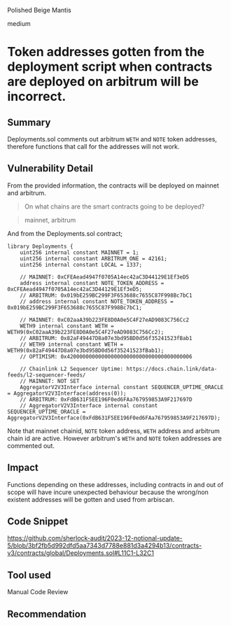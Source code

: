Polished Beige Mantis

medium

# Token addresses gotten from the deployment script when contracts are deployed on arbitrum will be incorrect.

## Summary
Deployments.sol comments out arbitrum `WETH` and `NOTE` token addresses, therefore functions that call for the addresses will not work. 
## Vulnerability Detail
From the provided information, the contracts will be deployed on mainnet and arbitrum.
> On what chains are the smart contracts going to be deployed?

> mainnet, arbitrum

And from the Deployments.sol contract;

```solidity
library Deployments {
    uint256 internal constant MAINNET = 1;
    uint256 internal constant ARBITRUM_ONE = 42161;
    uint256 internal constant LOCAL = 1337;

    // MAINNET: 0xCFEAead4947f0705A14ec42aC3D44129E1Ef3eD5
    address internal constant NOTE_TOKEN_ADDRESS = 0xCFEAead4947f0705A14ec42aC3D44129E1Ef3eD5;
    // ARBITRUM: 0x019bE259BC299F3F653688c7655C87F998Bc7bC1
    // address internal constant NOTE_TOKEN_ADDRESS = 0x019bE259BC299F3F653688c7655C87F998Bc7bC1;

    // MAINNET: 0xC02aaA39b223FE8D0A0e5C4F27eAD9083C756Cc2
    WETH9 internal constant WETH = WETH9(0xC02aaA39b223FE8D0A0e5C4F27eAD9083C756Cc2);
    // ARBITRUM: 0x82aF49447D8a07e3bd95BD0d56f35241523fBab1
    // WETH9 internal constant WETH = WETH9(0x82aF49447D8a07e3bd95BD0d56f35241523fBab1);
    // OPTIMISM: 0x4200000000000000000000000000000000000006

    // Chainlink L2 Sequencer Uptime: https://docs.chain.link/data-feeds/l2-sequencer-feeds/
    // MAINNET: NOT SET
    AggregatorV2V3Interface internal constant SEQUENCER_UPTIME_ORACLE = AggregatorV2V3Interface(address(0));
    // ARBITRUM: 0xFdB631F5EE196F0ed6FAa767959853A9F217697D
    // AggregatorV2V3Interface internal constant SEQUENCER_UPTIME_ORACLE = AggregatorV2V3Interface(0xFdB631F5EE196F0ed6FAa767959853A9F217697D);

```
Note that mainnet chainid, `NOTE` token address, `WETH` address and arbitrum chain id are active. However arbitrum's `WETH` and `NOTE` token addresses are commented out.

## Impact
Functions depending on these addresses, including contracts in and out of scope will have incure unexpected behaviour because the wrong/non existent addresses will be gotten and used from arbiscan.

## Code Snippet
https://github.com/sherlock-audit/2023-12-notional-update-5/blob/3bf2fb5d992dfd5aa7343d7788e881d3a4294b13/contracts-v3/contracts/global/Deployments.sol#L11C1-L32C1
## Tool used
Manual Code Review

## Recommendation

